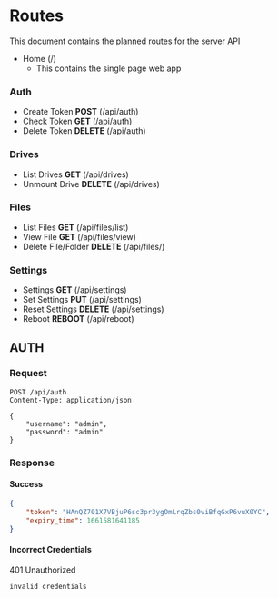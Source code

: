 # Routes

This document contains the planned routes for the server API

- Home (/)
    - This contains the single page web app

### Auth

- Create Token **POST** (/api/auth)
- Check Token **GET** (/api/auth)
- Delete Token **DELETE** (/api/auth)

### Drives

- List Drives **GET** (/api/drives)
- Unmount Drive **DELETE** (/api/drives)

### Files

- List Files **GET** (/api/files/list)
- View File **GET** (/api/files/view)
- Delete File/Folder **DELETE** (/api/files/)

### Settings

- Settings **GET** (/api/settings)
- Set Settings **PUT** (/api/settings)
- Reset Settings **DELETE** (/api/settings)
- Reboot **REBOOT** (/api/reboot)

## AUTH

### Request

```http request
POST /api/auth
Content-Type: application/json

{
    "username": "admin",
    "password": "admin"
}

```

### Response

#### Success

``` json
{
    "token": "HAnQZ701X7VBjuP6sc3pr3ygOmLrqZbs0viBfqGxP6vuX0YC",
    "expiry_time": 1661581641185
}
```

#### Incorrect Credentials

401 Unauthorized

```
invalid credentials
```